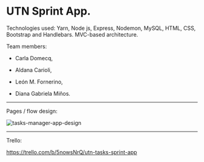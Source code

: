 # UTN Sprint App.

Technologies used: 
Yarn, Node js, Express, Nodemon, MySQL, HTML, CSS, Bootstrap and Handlebars. MVC-based architecture.

Team members: 

* Carla Domecq,

* Aldana Carioli,

* León M. Fornerino,

* Diana Gabriela Miños.

--------------------------------------------------------------------------------------------------------------------------------------

Pages / flow design:


![tasks-manager-app-design](https://user-images.githubusercontent.com/65367714/185751999-371ce747-f9bc-4835-889e-765cd2e7da8b.png)

--------------------------------------------------------------------------------------------------------------------------------------

Trello:

https://trello.com/b/5nowsNrQ/utn-tasks-sprint-app
